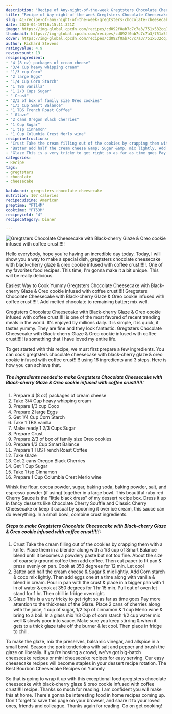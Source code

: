 ```yaml
---
description: "Recipe of Any-night-of-the-week Gregtsters Chocolate Cheesecake with Black-cherry Glaze &amp;amp; Oreo cookie infused with coffee crust!!!!!"
title: "Recipe of Any-night-of-the-week Gregtsters Chocolate Cheesecake with Black-cherry Glaze &amp;amp; Oreo cookie infused with coffee crust!!!!!"
slug: 41-recipe-of-any-night-of-the-week-gregtsters-chocolate-cheesecake-with-black-cherry-glaze-and-amp-oreo-cookie-infused-with-coffee-crust
date: 2020-04-19T16:15:11.321Z
image: https://img-global.cpcdn.com/recipes/cd092f0ab7c7c7a3/751x532cq70/gregtsters-chocolate-cheesecake-with-black-cherry-glaze-oreo-cookie-infused-with-coffee-crust-recipe-main-photo.jpg
thumbnail: https://img-global.cpcdn.com/recipes/cd092f0ab7c7c7a3/751x532cq70/gregtsters-chocolate-cheesecake-with-black-cherry-glaze-oreo-cookie-infused-with-coffee-crust-recipe-main-photo.jpg
cover: https://img-global.cpcdn.com/recipes/cd092f0ab7c7c7a3/751x532cq70/gregtsters-chocolate-cheesecake-with-black-cherry-glaze-oreo-cookie-infused-with-coffee-crust-recipe-main-photo.jpg
author: Richard Stevens
ratingvalue: 4.9
reviewcount: 13
recipeingredient:
- "4 (8 oz) packages of cream cheese"
- "3/4 Cup heavy whipping cream"
- "1/3 cup Coco"
- "2 large Eggs"
- "1/4 Cup Corn Starch"
- "1 TBS vanilla"
- "1 2/3 Cups Sugar"
- " Crust"
- "2/3 of box of family size Oreo cookies"
- "1/3 Cup Smart Balance"
- "1 TBS French Roast Coffee"
- " Glaze"
- "2 cans Oregon Black Cherries"
- "1 Cup Sugar"
- "1 tsp Cinnamon"
- "1 Cup Columbia Crest Merlo wine"
recipeinstructions:
- "Crust Take the cream filling out of the cookies by crapping them with a knife. Place them in a blender along with a 1/3 cup of Smart Balance blend until it becomes a powdery paste but not too fine. About the size of coarsely ground coffee then add coffee. Then cut paper to fit pan &amp; press evenly on pan. Cook at 350 degrees for 12 min. Let cool"
- "Batter add half the cream cheese &amp; Sugar &amp; mix lightly. Add Corn starch &amp; coco mix lightly. Then add eggs one at a time along with vanilla &amp; blend in cream. Pour in pan with the crust &amp; place in a bigger pan with 1 in of water &amp; cook at 350 degrees for 1 hr 15 min. Pull out of oven let stand for 1 hr. Then chill in fridge overnight."
- "Glaze This is a very tricky to get right so as far as time goes Pay more attention to the thickness of the Glaze. Place 2 cans of cherries along with the juice, 1 cup of sugar, 1/2 tsp of cinnamon &amp; 1 cup Merlo wine &amp; bring to a boil. In a glass mix 1/3 Cup of corn starch 1/2 cup water mix well &amp; slowly poor into sauce. Make sure you keep stirring &amp; when it gets to a thick glaze take off the burner &amp; let cool. Then place in fridge to chill."
categories:
- Recipe
tags:
- gregtsters
- chocolate
- cheesecake

katakunci: gregtsters chocolate cheesecake 
nutrition: 107 calories
recipecuisine: American
preptime: "PT14M"
cooktime: "PT53M"
recipeyield: "4"
recipecategory: Dinner

---
```



![Gregtsters Chocolate Cheesecake with Black-cherry Glaze &amp; Oreo cookie infused with coffee crust!!!!!](https://img-global.cpcdn.com/recipes/cd092f0ab7c7c7a3/751x532cq70/gregtsters-chocolate-cheesecake-with-black-cherry-glaze-oreo-cookie-infused-with-coffee-crust-recipe-main-photo.jpg)

Hello everybody, hope you're having an incredible day today. Today, I will show you a way to make a special dish, gregtsters chocolate cheesecake with black-cherry glaze &amp; oreo cookie infused with coffee crust!!!!!. One of my favorites food recipes. This time, I'm gonna make it a bit unique. This will be really delicious.

Easiest Way to Cook Yummy Gregtsters Chocolate Cheesecake with Black-cherry Glaze &amp; Oreo cookie infused with coffee crust!!!!! Gregtsters Chocolate Cheesecake with Black-cherry Glaze &amp; Oreo cookie infused with coffee crust!!!!!. Add melted chocolate to remaining batter; mix well.

Gregtsters Chocolate Cheesecake with Black-cherry Glaze &amp; Oreo cookie infused with coffee crust!!!!! is one of the most favored of recent trending meals in the world. It's enjoyed by millions daily. It is simple, it is quick, it tastes yummy. They are fine and they look fantastic. Gregtsters Chocolate Cheesecake with Black-cherry Glaze &amp; Oreo cookie infused with coffee crust!!!!! is something that I have loved my entire life.


To get started with this recipe, we must first prepare a few ingredients. You can cook gregtsters chocolate cheesecake with black-cherry glaze &amp; oreo cookie infused with coffee crust!!!!! using 16 ingredients and 3 steps. Here is how you can achieve that.

<!--inarticleads1-->

##### The ingredients needed to make Gregtsters Chocolate Cheesecake with Black-cherry Glaze &amp; Oreo cookie infused with coffee crust!!!!!:

1. Prepare 4 (8 oz) packages of cream cheese
1. Take 3/4 Cup heavy whipping cream
1. Prepare 1/3 cup Coco
1. Prepare 2 large Eggs
1. Get 1/4 Cup Corn Starch
1. Take 1 TBS vanilla
1. Make ready 1 2/3 Cups Sugar
1. Prepare  Crust
1. Prepare 2/3 of box of family size Oreo cookies
1. Prepare 1/3 Cup Smart Balance
1. Prepare 1 TBS French Roast Coffee
1. Take  Glaze
1. Get 2 cans Oregon Black Cherries
1. Get 1 Cup Sugar
1. Take 1 tsp Cinnamon
1. Prepare 1 Cup Columbia Crest Merlo wine


Whisk the flour, cocoa powder, sugar, baking soda, baking powder, salt, and espresso powder (if using) together in a large bowl. This beautiful ruby red Cherry Sauce is the &#34;little black dress&#34; of my dessert recipe box. Dress it up in fancy desserts like Chocolate Cherry Souffle and Classic Cherry Cheesecake or keep it casual by spooning it over ice cream, this sauce can do everything. In a small bowl, combine crust ingredients. 

<!--inarticleads2-->

##### Steps to make Gregtsters Chocolate Cheesecake with Black-cherry Glaze &amp; Oreo cookie infused with coffee crust!!!!!:

1. Crust Take the cream filling out of the cookies by crapping them with a knife. Place them in a blender along with a 1/3 cup of Smart Balance blend until it becomes a powdery paste but not too fine. About the size of coarsely ground coffee then add coffee. Then cut paper to fit pan &amp; press evenly on pan. Cook at 350 degrees for 12 min. Let cool
1. Batter add half the cream cheese &amp; Sugar &amp; mix lightly. Add Corn starch &amp; coco mix lightly. Then add eggs one at a time along with vanilla &amp; blend in cream. Pour in pan with the crust &amp; place in a bigger pan with 1 in of water &amp; cook at 350 degrees for 1 hr 15 min. Pull out of oven let stand for 1 hr. Then chill in fridge overnight.
1. Glaze This is a very tricky to get right so as far as time goes Pay more attention to the thickness of the Glaze. Place 2 cans of cherries along with the juice, 1 cup of sugar, 1/2 tsp of cinnamon &amp; 1 cup Merlo wine &amp; bring to a boil. In a glass mix 1/3 Cup of corn starch 1/2 cup water mix well &amp; slowly poor into sauce. Make sure you keep stirring &amp; when it gets to a thick glaze take off the burner &amp; let cool. Then place in fridge to chill.


To make the glaze, mix the preserves, balsamic vinegar, and allspice in a small bowl. Season the pork tenderloins with salt and pepper and brush the glaze on liberally. If you&#39;re hosting a crowd, we&#39;ve got big-batch cheesecake recipes or mini cheesecake recipes for easy serving. Our easy cheesecake recipes will become staples in your dessert recipe rotation. The Best Bourbon Cheesecake Recipes on Yummly 

So that is going to wrap it up with this exceptional food gregtsters chocolate cheesecake with black-cherry glaze &amp; oreo cookie infused with coffee crust!!!!! recipe. Thanks so much for reading. I am confident you will make this at home. There's gonna be interesting food in home recipes coming up. Don't forget to save this page on your browser, and share it to your loved ones, friends and colleague. Thanks again for reading. Go on get cooking!
